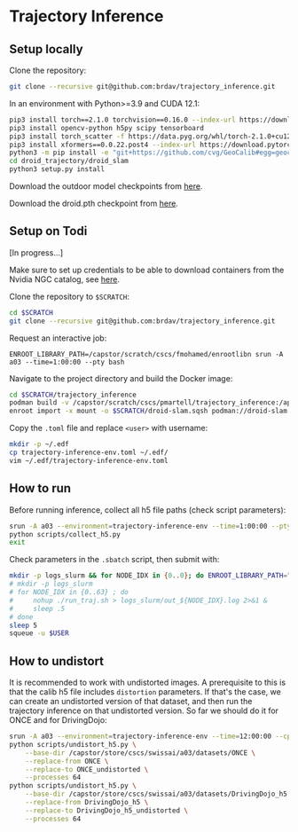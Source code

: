 # Trajectory Inference

## Setup locally

Clone the repository:
```bash
git clone --recursive git@github.com:brdav/trajectory_inference.git
```

In an environment with Python>=3.9 and CUDA 12.1:
```bash
pip3 install torch==2.1.0 torchvision==0.16.0 --index-url https://download.pytorch.org/whl/cu121
pip3 install opencv-python h5py scipy tensorboard
pip3 install torch_scatter -f https://data.pyg.org/whl/torch-2.1.0+cu121.html
pip3 install xformers==0.0.22.post4 --index-url https://download.pytorch.org/whl/cu121
python3 -m pip install -e "git+https://github.com/cvg/GeoCalib#egg=geocalib"
cd droid_trajectory/droid_slam
python3 setup.py install
```

Download the outdoor model checkpoints from [here](https://github.com/DepthAnything/Depth-Anything-V2/tree/main/metric_depth).

Download the droid.pth checkpoint from [here](https://github.com/princeton-vl/DROID-SLAM).


## Setup on Todi

[In progress...]

Make sure to set up credentials to be able to download containers from the Nvidia NGC catalog, see [here](https://confluence.cscs.ch/display/KB/LLM+Inference).

Clone the repository to `$SCRATCH`:
```bash
cd $SCRATCH
git clone --recursive git@github.com:brdav/trajectory_inference.git
```

Request an interactive job:
```
ENROOT_LIBRARY_PATH=/capstor/scratch/cscs/fmohamed/enrootlibn srun -A a03 --time=1:00:00 --pty bash
```

Navigate to the project directory and build the Docker image:
```bash
cd $SCRATCH/trajectory_inference
podman build -v /capstor/scratch/cscs/pmartell/trajectory_inference:/app/trajectory_inference -t droid-slam .
enroot import -x mount -o $SCRATCH/droid-slam.sqsh podman://droid-slam
```

Copy the `.toml` file and replace `<user>` with username:
```bash
mkdir -p ~/.edf
cp trajectory-inference-env.toml ~/.edf/
vim ~/.edf/trajectory-inference-env.toml
```


## How to run

Before running inference, collect all h5 file paths (check script parameters):
```bash
srun -A a03 --environment=trajectory-inference-env --time=1:00:00 --pty bash
python scripts/collect_h5.py
exit
```

Check parameters in the `.sbatch` script, then submit with:
```bash
mkdir -p logs_slurm && for NODE_IDX in {0..0}; do ENROOT_LIBRARY_PATH="/capstor/scratch/cscs/fmohamed/enrootlibn" sbatch -A a03 --export=NODE_IDX=$NODE_IDX run_trajectory_inference.sbatch && sleep .5; done && sleep 5s && squeue -u pmartell
# mkdir -p logs_slurm
# for NODE_IDX in {0..63} ; do
#     nohup ./run_traj.sh > logs_slurm/out_${NODE_IDX}.log 2>&1 &
#     sleep .5
# done
sleep 5
squeue -u $USER
```


## How to undistort

It is recommended to work with undistorted images. A prerequisite to this is that the calib h5 file includes `distortion` parameters. If that's the case, we can create an undistorted version of that dataset, and then run the trajectory inference on that undistorted version. So far we should do it for ONCE and for DrivingDojo:
```bash
srun -A a03 --environment=trajectory-inference-env --time=12:00:00 --cpus-per-task=64 --pty bash
python scripts/undistort_h5.py \
    --base-dir /capstor/store/cscs/swissai/a03/datasets/ONCE \
    --replace-from ONCE \
    --replace-to ONCE_undistorted \
    --processes 64
python scripts/undistort_h5.py \
    --base-dir /capstor/store/cscs/swissai/a03/datasets/DrivingDojo_h5 \
    --replace-from DrivingDojo_h5 \
    --replace-to DrivingDojo_h5_undistorted \
    --processes 64
```
